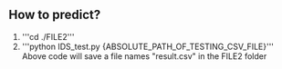 ## How to predict?
1. '''cd ./FILE2'''
2. '''python IDS_test.py {ABSOLUTE_PATH_OF_TESTING_CSV_FILE}'''
Above code will save a file names "result.csv" in the FILE2 folder
